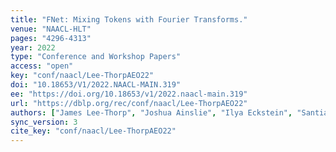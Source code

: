 ```yaml
---
title: "FNet: Mixing Tokens with Fourier Transforms."
venue: "NAACL-HLT"
pages: "4296-4313"
year: 2022
type: "Conference and Workshop Papers"
access: "open"
key: "conf/naacl/Lee-ThorpAEO22"
doi: "10.18653/V1/2022.NAACL-MAIN.319"
ee: "https://doi.org/10.18653/v1/2022.naacl-main.319"
url: "https://dblp.org/rec/conf/naacl/Lee-ThorpAEO22"
authors: ["James Lee-Thorp", "Joshua Ainslie", "Ilya Eckstein", "Santiago Onta\u00f1\u00f3n"]
sync_version: 3
cite_key: "conf/naacl/Lee-ThorpAEO22"
---
```


